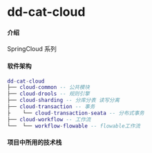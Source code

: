 # dd-cat-cloud

#### 介绍

SpringCloud 系列

#### 软件架构

```lua
dd-cat-cloud
├── cloud-common -- 公共模块
├── cloud-drools -- 规则引擎
├── cloud-sharding -- 分库分表 读写分离
├── cloud-transaction -- 事务
├    └── cloud-transaction-seata -- 分布式事务
├── cloud-workflow -- 工作流
└──  └── workflow-flowable -- flowable工作流
```

#### 项目中所用的技术栈
